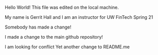 Hello World!
This file was edited on the local machine.

My name is Gerrit Hall and I am an instructor for UW FinTech Spring 21

Somebody has made a change!

I made a change to the main github repository!

I am looking for conflict
Yet another change to README.me
